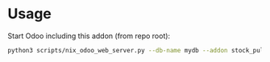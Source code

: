 # Usage

Start Odoo including this addon (from repo root):

```bash
python3 scripts/nix_odoo_web_server.py --db-name mydb --addon stock_pull_list
```

